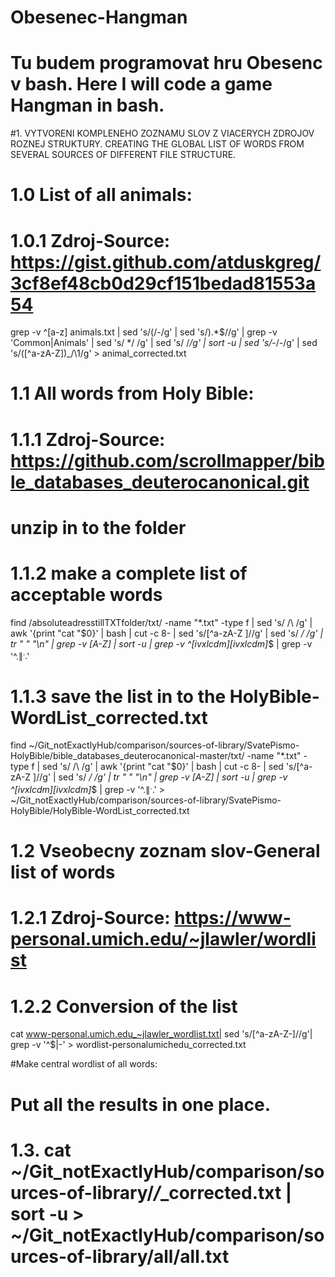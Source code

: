 # Obesenec-Hangman

# Tu budem programovat hru Obesenc v bash. Here I will code a game Hangman in bash.

#1. VYTVORENI KOMPLENEHO ZOZNAMU SLOV Z VIACERYCH ZDROJOV ROZNEJ STRUKTURY. CREATING THE GLOBAL LIST OF WORDS FROM SEVERAL SOURCES OF DIFFERENT FILE STRUCTURE.

# 1.0 List of all animals:
#  1.0.1 Zdroj-Source: https://gist.github.com/atduskgreg/3cf8ef48cb0d29cf151bedad81553a54
grep -v ^[a-z] animals.txt | sed 's/(/-/g' | sed 's/).*$//g' | grep -v 'Common\|Animals' | sed 's/  */ /g' | sed 's/ /_/g' | sort -u | sed 's/_-/-/g' | sed 's/\([^a-zA-Z]\)_/\1/g' > animal_corrected.txt

# 1.1 All words from Holy Bible:
# 1.1.1 Zdroj-Source: https://github.com/scrollmapper/bible_databases_deuterocanonical.git
#  unzip in to the folder 
# 1.1.2 make a complete list of acceptable words
find /absoluteadresstillTXTfolder/txt/ -name "*.txt" -type f | sed 's/ /\\ /g' | awk '{print "cat "$0}' | bash | cut -c 8- | sed 's/[^a-zA-Z ]//g' | sed 's/  */ /g' | tr " " "\n" | grep -v [A-Z] | sort -u | grep -v ^[ivxlcdm][ivxlcdm]*$ | grep -v '^.$\|^..$'
# 1.1.3 save the list in to the HolyBible-WordList_corrected.txt
find ~/Git_notExactlyHub/comparison/sources-of-library/SvatePismo-HolyBible/bible_databases_deuterocanonical-master/txt/ -name "*.txt" -type f | sed 's/ /\\ /g' | awk '{print "cat "$0}' | bash | cut -c 8- | sed 's/[^a-zA-Z ]//g' | sed 's/  */ /g' | tr " " "\n" | grep -v [A-Z] | sort -u | grep -v ^[ivxlcdm][ivxlcdm]*$ | grep -v '^.$\|^..$' > ~/Git_notExactlyHub/comparison/sources-of-library/SvatePismo-HolyBible/HolyBible-WordList_corrected.txt
# 1.2 Vseobecny zoznam slov-General list of words
# 1.2.1 Zdroj-Source: https://www-personal.umich.edu/~jlawler/wordlist
# 1.2.2 Conversion of the list
cat www-personal.umich.edu_~jlawler_wordlist.txt| sed 's/[^a-zA-Z-]//g'| grep -v '^$\|-' > wordlist-personalumichedu_corrected.txt

#Make central wordlist of all words:
# Put all the results in one place.
# 1.3. cat ~/Git_notExactlyHub/comparison/sources-of-library/*/*_corrected.txt | sort -u > ~/Git_notExactlyHub/comparison/sources-of-library/all/all.txt
